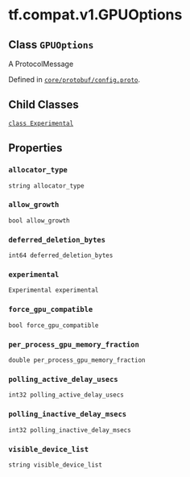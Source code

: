 <div itemscope itemtype="http://developers.google.com/ReferenceObject">
<meta itemprop="name" content="tf.compat.v1.GPUOptions" />
<meta itemprop="path" content="Stable" />
<meta itemprop="property" content="Experimental"/>
<meta itemprop="property" content="allocator_type"/>
<meta itemprop="property" content="allow_growth"/>
<meta itemprop="property" content="deferred_deletion_bytes"/>
<meta itemprop="property" content="experimental"/>
<meta itemprop="property" content="force_gpu_compatible"/>
<meta itemprop="property" content="per_process_gpu_memory_fraction"/>
<meta itemprop="property" content="polling_active_delay_usecs"/>
<meta itemprop="property" content="polling_inactive_delay_msecs"/>
<meta itemprop="property" content="visible_device_list"/>
</div>

# tf.compat.v1.GPUOptions

## Class `GPUOptions`

A ProtocolMessage





Defined in [`core/protobuf/config.proto`](/code/stable/tensorflow/core/protobuf/config.proto).

<!-- Placeholder for "Used in" -->


## Child Classes
[`class Experimental`](../../../tf/compat/v1/GPUOptions/Experimental.md)

## Properties

<h3 id="allocator_type"><code>allocator_type</code></h3>

`string allocator_type`


<h3 id="allow_growth"><code>allow_growth</code></h3>

`bool allow_growth`


<h3 id="deferred_deletion_bytes"><code>deferred_deletion_bytes</code></h3>

`int64 deferred_deletion_bytes`


<h3 id="experimental"><code>experimental</code></h3>

`Experimental experimental`


<h3 id="force_gpu_compatible"><code>force_gpu_compatible</code></h3>

`bool force_gpu_compatible`


<h3 id="per_process_gpu_memory_fraction"><code>per_process_gpu_memory_fraction</code></h3>

`double per_process_gpu_memory_fraction`


<h3 id="polling_active_delay_usecs"><code>polling_active_delay_usecs</code></h3>

`int32 polling_active_delay_usecs`


<h3 id="polling_inactive_delay_msecs"><code>polling_inactive_delay_msecs</code></h3>

`int32 polling_inactive_delay_msecs`


<h3 id="visible_device_list"><code>visible_device_list</code></h3>

`string visible_device_list`





